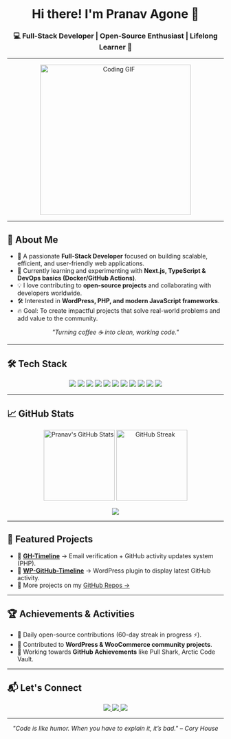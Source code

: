 <h1 align="center">Hi there! I'm Pranav Agone 👋</h1>

<h3 align="center">💻 Full-Stack Developer | Open-Source Enthusiast | Lifelong Learner 🚀</h3>

---

<p align="center">
    <img src="https://media.tenor.com/NOYF3f82b_gAAAAC/programmer.gif" alt="Coding GIF" width="350px"/>
</p>

---

## 🚀 About Me  

- 🎯 A passionate **Full-Stack Developer** focused on building scalable, efficient, and user-friendly web applications.  
- 🌱 Currently learning and experimenting with **Next.js, TypeScript & DevOps basics (Docker/GitHub Actions)**.  
- 💡 I love contributing to **open-source projects** and collaborating with developers worldwide.  
- 🛠️ Interested in **WordPress, PHP, and modern JavaScript frameworks**.  
- 🔥 Goal: To create impactful projects that solve real-world problems and add value to the community.  

<p align="center">
  <i>"Turning coffee ☕ into clean, working code."</i>
</p>

---

## 🛠️ Tech Stack  

<p align="center">
  <img src="https://img.shields.io/badge/HTML5-E34F26?style=for-the-badge&logo=html5&logoColor=white" />
  <img src="https://img.shields.io/badge/CSS3-1572B6?style=for-the-badge&logo=css3&logoColor=white" />
  <img src="https://img.shields.io/badge/JavaScript-F7DF1E?style=for-the-badge&logo=javascript&logoColor=black" />
  <img src="https://img.shields.io/badge/PHP-777BB4?style=for-the-badge&logo=php&logoColor=white" />
  <img src="https://img.shields.io/badge/WordPress-21759B?style=for-the-badge&logo=wordpress&logoColor=white" />
  <img src="https://img.shields.io/badge/Node.js-339933?style=for-the-badge&logo=nodedotjs&logoColor=white" />
  <img src="https://img.shields.io/badge/Express.js-000000?style=for-the-badge&logo=express&logoColor=white" />
  <img src="https://img.shields.io/badge/React-61DAFB?style=for-the-badge&logo=react&logoColor=black" />
  <img src="https://img.shields.io/badge/MongoDB-47A248?style=for-the-badge&logo=mongodb&logoColor=white" />
  <img src="https://img.shields.io/badge/Tailwind_CSS-38B2AC?style=for-the-badge&logo=tailwind-css&logoColor=white" />
  <img src="https://img.shields.io/badge/Git-F05032?style=for-the-badge&logo=git&logoColor=white" />
</p>

---

## 📈 GitHub Stats  

<p align="center">
  <img src="https://github-readme-stats.vercel.app/api?username=pranav200408&show_icons=true&theme=tokyonight" alt="Pranav's GitHub Stats" height="165"/>
  <img src="https://streak-stats.demolab.com?user=pranav200408&theme=tokyonight" alt="GitHub Streak" height="165"/>
</p>

<p align="center">
  <img src="https://github-profile-summary-cards.vercel.app/api/cards/profile-details?username=pranav200408&theme=tokyonight" />
</p>

---

## 🌟 Featured Projects  

- 🔹 [**GH-Timeline**](https://github.com/pranav200408/gh-timeline) → Email verification + GitHub activity updates system (PHP).  
- 🔹 [**WP-GitHub-Timeline**](https://github.com/pranav200408/wp-github-timeline) → WordPress plugin to display latest GitHub activity.  
- 🔹 More projects on my [GitHub Repos →](https://github.com/pranav200408?tab=repositories)  

---

## 🏆 Achievements & Activities  

- 🥇 Daily open-source contributions (60-day streak in progress ⚡).  
- 🔗 Contributed to **WordPress & WooCommerce community projects**.  
- 🏅 Working towards **GitHub Achievements** like Pull Shark, Arctic Code Vault.  

---

## 📬 Let's Connect  

<p align="center">
  <a href="mailto:pranavagone080304@gmail.com" target="_blank">
    <img src="https://img.shields.io/badge/Email-d9e9ec?style=for-the-badge&logo=gmail"/>
  </a>
  <a href="https://linkedin.com/in/pranav-agone-6639a92ba" target="_blank">
    <img src="https://img.shields.io/badge/LinkedIn-0077B5?style=for-the-badge&logo=linkedin"/>
  </a>
  <a href="https://github.com/pranav200408" target="_blank">
    <img src="https://img.shields.io/badge/GitHub-181717?style=for-the-badge&logo=github"/>
  </a>
</p>

---

<p align="center">
  <i>"Code is like humor. When you have to explain it, it’s bad." – Cory House</i>
</p>
